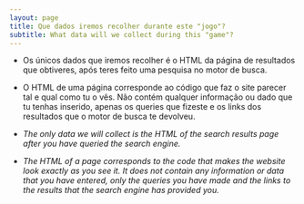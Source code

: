 ```yaml
---
layout: page
title: Que dados iremos recolher durante este "jogo"?
subtitle: What data will we collect during this "game"? 
---
```


* Os únicos dados que iremos recolher é o HTML da página de resultados que obtiveres, após teres feito uma pesquisa no motor de busca. 

* O HTML de uma página corresponde ao código que faz o site parecer tal e qual como tu o vês. Não contém qualquer informação ou dado que tu tenhas inserido, apenas os queries que fizeste e os links dos resultados que o motor de busca te devolveu. 

* _The only data we will collect is the HTML of the search results page after you have queried the search engine._

* _The HTML of a page corresponds to the code that makes the website look exactly as you see it. It does not contain any information or data that you have entered, only the queries you have made and the links to the results that the search engine has provided you._


